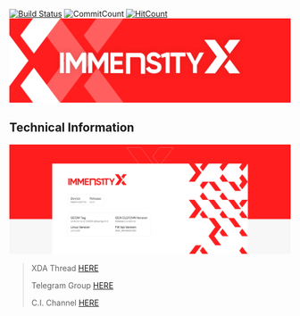 [![Build Status](https://cloud.drone.io/api/badges/UtsavBalar1231/kernel_xiaomi_raphael/status.svg?ref=refs/heads/auto-kernel-ci)](https://cloud.drone.io/UtsavBalar1231/kernel_xiaomi_raphael)
![CommitCount](https://img.shields.io/github/commits-since/utsavbalar1231/kernel_xiaomi_raphael/0.10.0/android-11.0.0)
[![HitCount](http://hits.dwyl.com/UtsavBalar1231/kernel_xiaomi_raphael.svg)](http://hits.dwyl.com/UtsavBalar1231/kernel_xiaomi_raphael)
![logo](https://github.com/UtsavBalar1231/xda-stuff/raw/master/immensity.jpg "bruh logo is here")

## Technical Information
![poggers](https://github.com/UtsavBalar1231/xda-stuff/raw/master/information.jpg "bruh information is here")
> XDA Thread [HERE](https://forum.xda-developers.com/k20-pro/development/kernel-immensity-kernel-t3962389)
>
> Telegram Group [HERE](https://t.me/cuntsspace)
>
> C.I. Channel [HERE](https://t.me/cuntsreleases)
